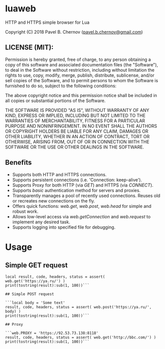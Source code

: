 # luaweb
HTTP and HTTPS simple browser for Lua

Copyright (C) 2018 Pavel B. Chernov (pavel.b.chernov@gmail.com)

## LICENSE (MIT):

Permission is hereby granted, free of charge, to any person obtaining a copy
of this software and associated documentation files (the "Software"), to deal
in the Software without restriction, including without limitation the rights
to use, copy, modify, merge, publish, distribute, sublicense, and/or sell
copies of the Software, and to permit persons to whom the Software is
furnished to do so, subject to the following conditions:

The above copyright notice and this permission notice shall be included in all
copies or substantial portions of the Software.

THE SOFTWARE IS PROVIDED "AS IS", WITHOUT WARRANTY OF ANY KIND, EXPRESS OR
IMPLIED, INCLUDING BUT NOT LIMITED TO THE WARRANTIES OF MERCHANTABILITY,
FITNESS FOR A PARTICULAR PURPOSE AND NONINFRINGEMENT. IN NO EVENT SHALL THE
AUTHORS OR COPYRIGHT HOLDERS BE LIABLE FOR ANY CLAIM, DAMAGES OR OTHER
LIABILITY, WHETHER IN AN ACTION OF CONTRACT, TORT OR OTHERWISE, ARISING FROM,
OUT OF OR IN CONNECTION WITH THE SOFTWARE OR THE USE OR OTHER DEALINGS IN THE
SOFTWARE.

## Benefits
- Supports both HTTP and HTTPS connections.
- Supports persistent connections (i.e. 'Connection: keep-alive').
- Supports Proxy for both HTTP (via *GET*) and HTTPS (via *CONNECT*).
- Supports *basic* authentication method for servers and proxies.
- Transparently manages a pool of recently used connections. Reuses old or recreates new connections on the fly.
- Offers quick functions: *web.get*, *web.post*, *web.head* for simple and robust work.
- Allows low-level access via *web.getConnection* and *web.request* to implement any desired task.
- Supports logging into specified file for debugging.

# Usage

## Simple GET request

  ```local web = require 'web'
  local result, code, headers, status = assert( web.get('https://ya.ru/') )
  print(tostring(result):sub(1, 100))```

## Simple POST request

  ```local body = 'Some text'
  result, code, headers, status = assert( web.post('https://ya.ru/', body) )
  print(tostring(result):sub(1, 100))```

## Proxy

  ```web.PROXY = 'https://92.53.73.138:8118'
  result, code, headers, status = assert( web.get('http://bbc.com/') )
  print(tostring(result):sub(1, 100))```
